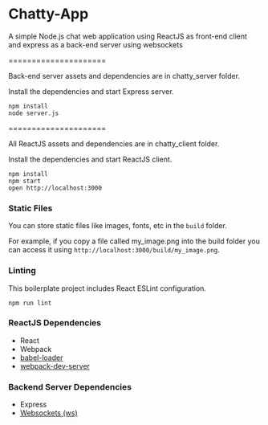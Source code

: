 Chatty-App 
=====================

A simple Node.js chat web application using ReactJS as front-end client and express as a back-end server using websockets 

=====================

Back-end server assets and dependencies are in chatty_server folder.

Install the dependencies and start Express server.

```
npm install
node server.js
```
=====================

All ReactJS assets and dependencies are in chatty_client folder.

Install the dependencies and start ReactJS client.

```
npm install
npm start
open http://localhost:3000
```

### Static Files

You can store static files like images, fonts, etc in the `build` folder.

For example, if you copy a file called my_image.png into the build folder you can access it using `http://localhost:3000/build/my_image.png`.

### Linting

This boilerplate project includes React ESLint configuration.

```
npm run lint
```

### ReactJS Dependencies

* React
* Webpack
* [babel-loader](https://github.com/babel/babel-loader)
* [webpack-dev-server](https://github.com/webpack/webpack-dev-server)

### Backend Server Dependencies

* Express
* [Websockets (ws)](https://www.npmjs.com/package/ws)
